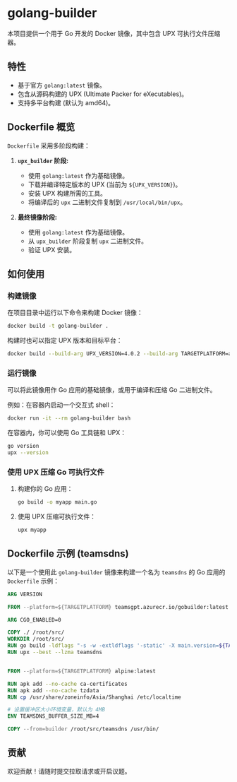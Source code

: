 # golang-builder

本项目提供一个用于 Go 开发的 Docker 镜像，其中包含 UPX 可执行文件压缩器。

## 特性

- 基于官方 `golang:latest` 镜像。
- 包含从源码构建的 UPX (Ultimate Packer for eXecutables)。
- 支持多平台构建 (默认为 amd64)。

## Dockerfile 概览

`Dockerfile` 采用多阶段构建：

1.  **`upx_builder` 阶段:**

    - 使用 `golang:latest` 作为基础镜像。
    - 下载并编译特定版本的 UPX (当前为 `${UPX_VERSION}`)。
    - 安装 UPX 构建所需的工具。
    - 将编译后的 `upx` 二进制文件复制到 `/usr/local/bin/upx`。

2.  **最终镜像阶段:**
    - 使用 `golang:latest` 作为基础镜像。
    - 从 `upx_builder` 阶段复制 `upx` 二进制文件。
    - 验证 UPX 安装。

## 如何使用

### 构建镜像

在项目目录中运行以下命令来构建 Docker 镜像：

```bash
docker build -t golang-builder .
```

构建时也可以指定 UPX 版本和目标平台：

```bash
docker build --build-arg UPX_VERSION=4.0.2 --build-arg TARGETPLATFORM=arm64 -t golang-builder .
```

### 运行镜像

可以将此镜像用作 Go 应用的基础镜像，或用于编译和压缩 Go 二进制文件。

例如：在容器内启动一个交互式 shell：

```bash
docker run -it --rm golang-builder bash
```

在容器内，你可以使用 Go 工具链和 UPX：

```bash
go version
upx --version
```

### 使用 UPX 压缩 Go 可执行文件

1.  构建你的 Go 应用：
    ```bash
    go build -o myapp main.go
    ```
2.  使用 UPX 压缩可执行文件：
    ```bash
    upx myapp
    ```

## Dockerfile 示例 (teamsdns)

以下是一个使用此 `golang-builder` 镜像来构建一个名为 `teamsdns` 的 Go 应用的 `Dockerfile` 示例：

```dockerfile
ARG VERSION

FROM --platform=${TARGETPLATFORM} teamsgpt.azurecr.io/gobuilder:latest AS builder

ARG CGO_ENABLED=0

COPY ./ /root/src/
WORKDIR /root/src/
RUN go build -ldflags "-s -w -extldflags '-static' -X main.version=${TARGETPLATFORM}/${VERSION}" -trimpath -o teamsdns
RUN upx --best --lzma teamsdns


FROM --platform=${TARGETPLATFORM} alpine:latest

RUN apk add --no-cache ca-certificates
RUN apk add --no-cache tzdata
RUN cp /usr/share/zoneinfo/Asia/Shanghai /etc/localtime

# 设置缓冲区大小环境变量，默认为 4MB
ENV TEAMSDNS_BUFFER_SIZE_MB=4

COPY --from=builder /root/src/teamsdns /usr/bin/
```

## 贡献

欢迎贡献！请随时提交拉取请求或开启议题。
